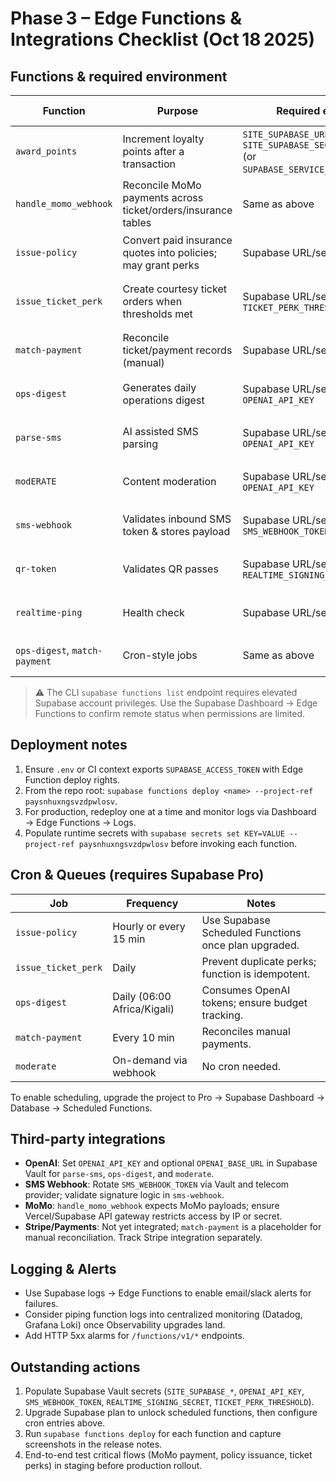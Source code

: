 # Phase 3 – Edge Functions & Integrations Checklist (Oct 18 2025)

## Functions & required environment
| Function | Purpose | Required env | Deployment command |
| --- | --- | --- | --- |
| `award_points` | Increment loyalty points after a transaction | `SITE_SUPABASE_URL`, `SITE_SUPABASE_SECRET_KEY` (or `SUPABASE_SERVICE_ROLE_KEY`) | `supabase functions deploy award_points --project-ref paysnhuxngsvzdpwlosv` |
| `handle_momo_webhook` | Reconcile MoMo payments across ticket/orders/insurance tables | Same as above | `supabase functions deploy handle_momo_webhook --project-ref paysnhuxngsvzdpwlosv` |
| `issue-policy` | Convert paid insurance quotes into policies; may grant perks | Supabase URL/secret | `supabase functions deploy issue-policy --project-ref paysnhuxngsvzdpwlosv` |
| `issue_ticket_perk` | Create courtesy ticket orders when thresholds met | Supabase URL/secret, `TICKET_PERK_THRESHOLD` | `supabase functions deploy issue_ticket_perk --project-ref paysnhuxngsvzdpwlosv` |
| `match-payment` | Reconcile ticket/payment records (manual) | Supabase URL/secret | `supabase functions deploy match-payment --project-ref paysnhuxngsvzdpwlosv` |
| `ops-digest` | Generates daily operations digest | Supabase URL/secret, `OPENAI_API_KEY` | `supabase functions deploy ops-digest --project-ref paysnhuxngsvzdpwlosv` |
| `parse-sms` | AI assisted SMS parsing | Supabase URL/secret, `OPENAI_API_KEY` | `supabase functions deploy parse-sms --project-ref paysnhuxngsvzdpwlosv` |
| `modERATE` | Content moderation | Supabase URL/secret, `OPENAI_API_KEY` | `supabase functions deploy moderate --project-ref paysnhuxngsvzdpwlosv` |
| `sms-webhook` | Validates inbound SMS token & stores payload | Supabase URL/secret, `SMS_WEBHOOK_TOKEN` | `supabase functions deploy sms-webhook --project-ref paysnhuxngsvzdpwlosv` |
| `qr-token` | Validates QR passes | Supabase URL/secret, `REALTIME_SIGNING_SECRET` | `supabase functions deploy qr-token --project-ref paysnhuxngsvzdpwlosv` |
| `realtime-ping` | Health check | Supabase URL/secret | `supabase functions deploy realtime-ping --project-ref paysnhuxngsvzdpwlosv` |
| `ops-digest`, `match-payment` | Cron-style jobs | Same as above | Trigger via Supabase Scheduler once plan upgraded |

> ⚠️ The CLI `supabase functions list` endpoint requires elevated Supabase account privileges. Use the Supabase Dashboard → Edge Functions to confirm remote status when permissions are limited.

## Deployment notes
1. Ensure `.env` or CI context exports `SUPABASE_ACCESS_TOKEN` with Edge Function deploy rights.
2. From the repo root: `supabase functions deploy <name> --project-ref paysnhuxngsvzdpwlosv`.
3. For production, redeploy one at a time and monitor logs via Dashboard → Edge Functions → Logs.
4. Populate runtime secrets with `supabase secrets set KEY=VALUE --project-ref paysnhuxngsvzdpwlosv` before invoking each function.

## Cron & Queues (requires Supabase Pro)
| Job | Frequency | Notes |
| --- | --- | --- |
| `issue-policy` | Hourly or every 15 min | Use Supabase Scheduled Functions once plan upgraded. |
| `issue_ticket_perk` | Daily | Prevent duplicate perks; function is idempotent. |
| `ops-digest` | Daily (06:00 Africa/Kigali) | Consumes OpenAI tokens; ensure budget tracking. |
| `match-payment` | Every 10 min | Reconciles manual payments. |
| `moderate` | On-demand via webhook | No cron needed. |

To enable scheduling, upgrade the project to Pro → Supabase Dashboard → Database → Scheduled Functions.

## Third-party integrations
- **OpenAI**: Set `OPENAI_API_KEY` and optional `OPENAI_BASE_URL` in Supabase Vault for `parse-sms`, `ops-digest`, and `moderate`.
- **SMS Webhook**: Rotate `SMS_WEBHOOK_TOKEN` via Vault and telecom provider; validate signature logic in `sms-webhook`.
- **MoMo**: `handle_momo_webhook` expects MoMo payloads; ensure Vercel/Supabase API gateway restricts access by IP or secret.
- **Stripe/Payments**: Not yet integrated; `match-payment` is a placeholder for manual reconciliation. Track Stripe integration separately.

## Logging & Alerts
- Use Supabase logs → Edge Functions to enable email/slack alerts for failures.
- Consider piping function logs into centralized monitoring (Datadog, Grafana Loki) once Observability upgrades land.
- Add HTTP 5xx alarms for `/functions/v1/*` endpoints.

## Outstanding actions
1. Populate Supabase Vault secrets (`SITE_SUPABASE_*`, `OPENAI_API_KEY`, `SMS_WEBHOOK_TOKEN`, `REALTIME_SIGNING_SECRET`, `TICKET_PERK_THRESHOLD`).
2. Upgrade Supabase plan to unlock scheduled functions, then configure cron entries above.
3. Run `supabase functions deploy` for each function and capture screenshots in the release notes.
4. End-to-end test critical flows (MoMo payment, policy issuance, ticket perks) in staging before production rollout.
